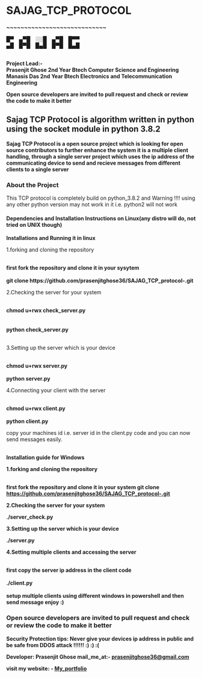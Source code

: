 <h1><strong>SAJAG_TCP_PROTOCOL</strong></h1>
<p><strong>~~~~~~~~~~~~~~~~~~~~~~~~~~~~</strong></p>



<p>█▀ ▄▀█ ░░█ ▄▀█ █▀▀<br>▄█ █▀█ █▄█ █▀█ █▄█</br></p>
     



<p><strong><br>Project Lead:-</br>
Prasenjit Ghose 2nd Year Btech Computer Science and Engineering
<br>Manasis Das 2nd Year Btech Electronics and Telecommunication Engineering</br></strong></p>

<p><strong>Open source developers are invited to pull request and check or review the code to make it better         </strong></p>

<h2>Sajag TCP Protocol is algorithm written in python using the socket module in python 3.8.2</h2>

<p><strong>Sajag TCP Protocol is a open source project which is looking for open source contributors to further enhance the system it is a multiple client handling, through a single server project which uses the ip address of the communicating device to send and recieve messages from different clients to a single server</strong></p>

<h3>About the Project</h3>
<p>This TCP protocol is completely build on python_3.8.2 and Warning !!!! using any other python version may not work in it i.e. python2 will not work </p>

<h4>Dependencies and Installation Instructions on Linux(any distro will do, not tried on UNIX though)</h4>



<strong>Installations and Running it in linux</strong>

1.forking and cloning the repository


<strong>
<br>first fork the repository and clone it in your sysytem</br>
<br>git clone https://github.com/prasenjitghose36/SAJAG_TCP_protocol-.git</br>
</strong>



2.Checking the server for your system


<strong><br>chmod u+rwx check_server.py</br>                
<br>python check_server.py</br>                            
</strong>


3.Setting up the server which is your device


<strong>
<br>chmod u+rwx server.py</br>                          
<br>python server.py</br>                                
</strong>



4.Connecting your client with the server



<strong>
<br>chmod u+rwx client.py</br>
<br>python client.py</br>
</strong>



copy your machines id i.e. server id in the client.py code
and you can now send messages easily.

<strong><br>
Installation guide for Windows
</br>
<strong>

1.forking and cloning the repository



<strong><br>
first fork the repository and clone it in your system
git clone https://github.com/prasenjitghose36/SAJAG_TCP_protocol-.git
</br>
</strong>



2.Checking the server for your system




<strong>
./server_check.py                               
</strong>



3.Setting up the server which is your device



<strong>
./server.py                                     
</strong>



4.Setting multiple clients and accessing the server



<strong>
<br>first copy the server ip address in the client code</br>
<br>./client.py</br>
<br>setup multiple clients using different windows in powershell and then send message enjoy :)</br>
</strong>



<h3><strong>Open source developers are invited to pull request and check or review the code to make it better</strong></h3>

Security Protection tips:
Never give your devices ip address in public and be safe from DDOS attack !!!!!! :) :) :(

Developer: Prasenjit Ghose
mail_me_at:- prasenjitghose36@gmail.com

visit my website: - <a href=https://prasenjitghose36.github.io/V_1.0>My_portfolio</a>


































